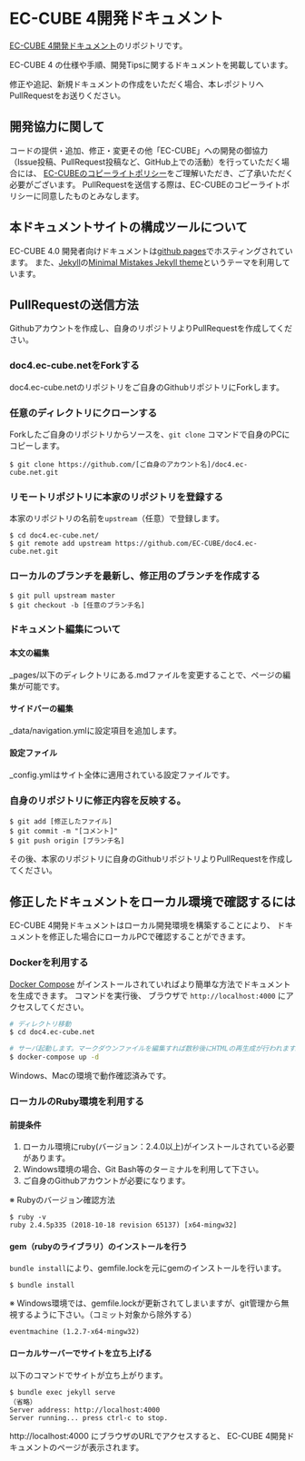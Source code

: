 # EC-CUBE 4開発ドキュメント

[EC-CUBE 4開発ドキュメント](https://doc4.ec-cube.net/)のリポジトリです。

EC-CUBE 4 の仕様や手順、開発Tipsに関するドキュメントを掲載しています。

修正や追記、新規ドキュメントの作成をいただく場合、本レポジトリへPullRequestをお送りください。


## 開発協力に関して

コードの提供・追加、修正・変更その他「EC-CUBE」への開発の御協力（Issue投稿、PullRequest投稿など、GitHub上での活動）を行っていただく場合には、
[EC-CUBEのコピーライトポリシー](https://github.com/EC-CUBE/ec-cube/wiki/EC-CUBE%E3%81%AE%E3%82%B3%E3%83%94%E3%83%BC%E3%83%A9%E3%82%A4%E3%83%88%E3%83%9D%E3%83%AA%E3%82%B7%E3%83%BC)をご理解いただき、ご了承いただく必要がございます。
PullRequestを送信する際は、EC-CUBEのコピーライトポリシーに同意したものとみなします。

## 本ドキュメントサイトの構成ツールについて

EC-CUBE 4.0 開発者向けドキュメントは[github pages](https://pages.github.com/)でホスティングされています。
また、[Jekyll](http://jekyllrb-ja.github.io/)の[Minimal Mistakes Jekyll theme](https://mmistakes.github.io/minimal-mistakes/)というテーマを利用しています。

## PullRequestの送信方法

Githubアカウントを作成し、自身のリポジトリよりPullRequestを作成してください。

### doc4.ec-cube.netをForkする

doc4.ec-cube.netのリポジトリをご自身のGithubリポジトリにForkします。

### 任意のディレクトリにクローンする

Forkしたご自身のリポジトリからソースを、`git clone` コマンドで自身のPCにコピーします。

```
$ git clone https://github.com/[ご自身のアカウント名]/doc4.ec-cube.net.git
```

### リモートリポジトリに本家のリポジトリを登録する

本家のリポジトリの名前を`upstream`（任意）で登録します。

```
$ cd doc4.ec-cube.net/
$ git remote add upstream https://github.com/EC-CUBE/doc4.ec-cube.net.git
```

### ローカルのブランチを最新し、修正用のブランチを作成する
```
$ git pull upstream master
$ git checkout -b [任意のブランチ名]
```

### ドキュメント編集について

#### 本文の編集

_pages/以下のディレクトリにある.mdファイルを変更することで、ページの編集が可能です。

#### サイドバーの編集

_data/navigation.ymlに設定項目を追加します。

#### 設定ファイル

_config.ymlはサイト全体に適用されている設定ファイルです。

### 自身のリポジトリに修正内容を反映する。

```
$ git add [修正したファイル]
$ git commit -m "[コメント]"
$ git push origin [ブランチ名]
```

その後、本家のリポジトリに自身のGithubリポジトリよりPullRequestを作成してください。



## 修正したドキュメントをローカル環境で確認するには

EC-CUBE 4開発ドキュメントはローカル開発環境を構築することにより、
ドキュメントを修正した場合にローカルPCで確認することができます。

### Dockerを利用する

[Docker Compose](http://docs.docker.jp/compose/toc.html) がインストールされていればより簡単な方法でドキュメントを生成できます。
コマンドを実行後、 ブラウザで `http://localhost:4000` にアクセスしてください。

```bash
# ディレクトリ移動
$ cd doc4.ec-cube.net

# サーバ起動します。マークダウンファイルを編集すれば数秒後にHTMLの再生成が行われます。
$ docker-compose up -d
```
Windows、Macの環境で動作確認済みです。

### ローカルのRuby環境を利用する

#### 前提条件

1. ローカル環境にruby(バージョン：2.4.0以上)がインストールされている必要があります。
2. Windows環境の場合、Git Bash等のターミナルを利用して下さい。
3. ご自身のGithubアカウントが必要になります。

※ Rubyのバージョン確認方法

```
$ ruby -v
ruby 2.4.5p335 (2018-10-18 revision 65137) [x64-mingw32]
```

#### gem（rubyのライブラリ）のインストールを行う

`bundle install`により、gemfile.lockを元にgemのインストールを行います。

```
$ bundle install
```

※ Windows環境では、gemfile.lockが更新されてしまいますが、git管理から無視するように下さい。（コミット対象から除外する）

```
eventmachine (1.2.7-x64-mingw32)
```
#### ローカルサーバーでサイトを立ち上げる

以下のコマンドでサイトが立ち上がります。

```
$ bundle exec jekyll serve
（省略）
Server address: http://localhost:4000
Server running... press ctrl-c to stop.
```

http://localhost:4000 にブラウザのURLでアクセスすると、
EC-CUBE 4開発ドキュメントのページが表示されます。
